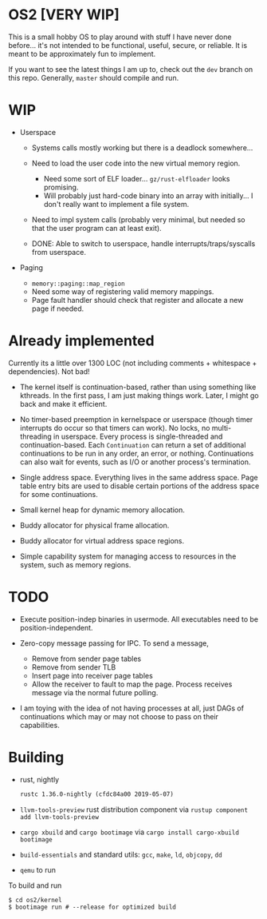 # OS2 [VERY WIP]

This is a small hobby OS to play around with stuff I have never done before...
it's not intended to be functional, useful, secure, or reliable. It is meant to
be approximately fun to implement.

If you want to see the latest things I am up to, check out the `dev` branch on
this repo. Generally, `master` should compile and run.

# WIP

- Userspace
    - Systems calls mostly working but there is a deadlock somewhere...
    - Need to load the user code into the new virtual memory region.
        - Need some sort of ELF loader... `gz/rust-elfloader` looks promising.
        - Will probably just hard-code binary into an array with initially... I
          don't really want to implement a file system.
    - Need to impl system calls (probably very minimal, but needed so that the
      user program can at least exit).

    - DONE: Able to switch to userspace, handle interrupts/traps/syscalls from userspace.

- Paging
    - `memory::paging::map_region`
    - Need some way of registering valid memory mappings.
    - Page fault handler should check that register and allocate a new page if needed.

# Already implemented

Currently its a little over 1300 LOC (not including comments + whitespace +
dependencies). Not bad!

- The kernel itself is continuation-based, rather than using something like
  kthreads. In the first pass, I am just making things work. Later, I might
  go back and make it efficient.

- No timer-based preemption in kernelspace or userspace (though timer
  interrupts do occur so that timers can work). No locks, no multi-threading in
  userspace. Every process is single-threaded and continuation-based. Each
  `Continuation` can return a set of additional continuations to be run in any
  order, an error, or nothing. Continuations can also wait for events, such as
  I/O or another process's termination.

- Single address space. Everything lives in the same address space. Page table
  entry bits are used to disable certain portions of the address space for some
  continuations.

- Small kernel heap for dynamic memory allocation.

- Buddy allocator for physical frame allocation.

- Buddy allocator for virtual address space regions.

- Simple capability system for managing access to resources in the system, such
  as memory regions.

# TODO

- Execute position-indep binaries in usermode. All executables need to be
  position-independent.

- Zero-copy message passing for IPC. To send a message,
    - Remove from sender page tables
    - Remove from sender TLB
    - Insert page into receiver page tables
    - Allow the receiver to fault to map the page. Process receives message via
      the normal future polling.

- I am toying with the idea of not having processes at all, just DAGs of
  continuations which may or may not choose to pass on their capabilities.

# Building

- rust, nightly

  ```txt
  rustc 1.36.0-nightly (cfdc84a00 2019-05-07)
  ```

- `llvm-tools-preview` rust distribution component via `rustup component add llvm-tools-preview`

- `cargo xbuild` and `cargo bootimage` via `cargo install cargo-xbuild bootimage`

- `build-essentials` and standard utils: `gcc`, `make`, `ld`, `objcopy`, `dd`

- `qemu` to run

To build and run
```console
$ cd os2/kernel
$ bootimage run # --release for optimized build
```
